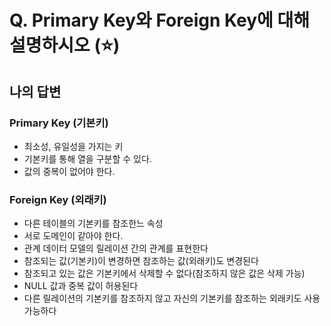 # Q.  Primary Key와 Foreign Key에 대해 설명하시오   (⭐)

## 나의 답변

### Primary Key (기본키)
- 최소성, 유일성을 가지는 키
- 기본키를 통해 열을 구분할 수 있다.
- 값의 중복이 없어야 한다.

### Foreign Key (외래키)
- 다른 테이블의 기본키를 참조한느 속성
- 서로 도메인이 같아야 한다.
- 관계 데이터 모델의 릴레이션 간의 관계를 표현한다
- 참조되는 값(기본키)이 변경하면 참조하는 값(외래키)도 변경된다
- 참조되고 있는 값은 기본키에서 삭제할 수 없다(참조하지 않은 값은 삭제 가능)
- NULL 값과 중복 값이 허용된다
- 다른 릴레이션의 기본키를 참조하지 않고 자신의 기본키를 참조하는 외래키도 사용 가능하다
